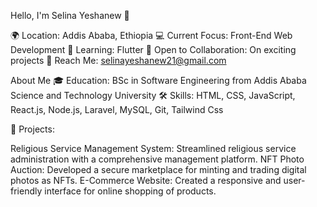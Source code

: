 Hello, I'm Selina Yeshanew 👋

🌍 Location: Addis Ababa, Ethiopia
💻 Current Focus: Front-End Web Development
🌱 Learning: Flutter
👯 Open to Collaboration: On exciting projects
📧 Reach Me: selinayeshanew21@gmail.com

About Me
🎓 Education: BSc in Software Engineering from Addis Ababa Science and Technology University
🛠 Skills: HTML, CSS, JavaScript, React.js, Node.js, Laravel, MySQL, Git, Tailwind Css
 
🚀 Projects:

Religious Service Management System: Streamlined religious service administration with a comprehensive management platform.
NFT Photo Auction: Developed a secure marketplace for minting and trading digital photos as NFTs.
E-Commerce Website: Created a responsive and user-friendly interface for online shopping of products.
